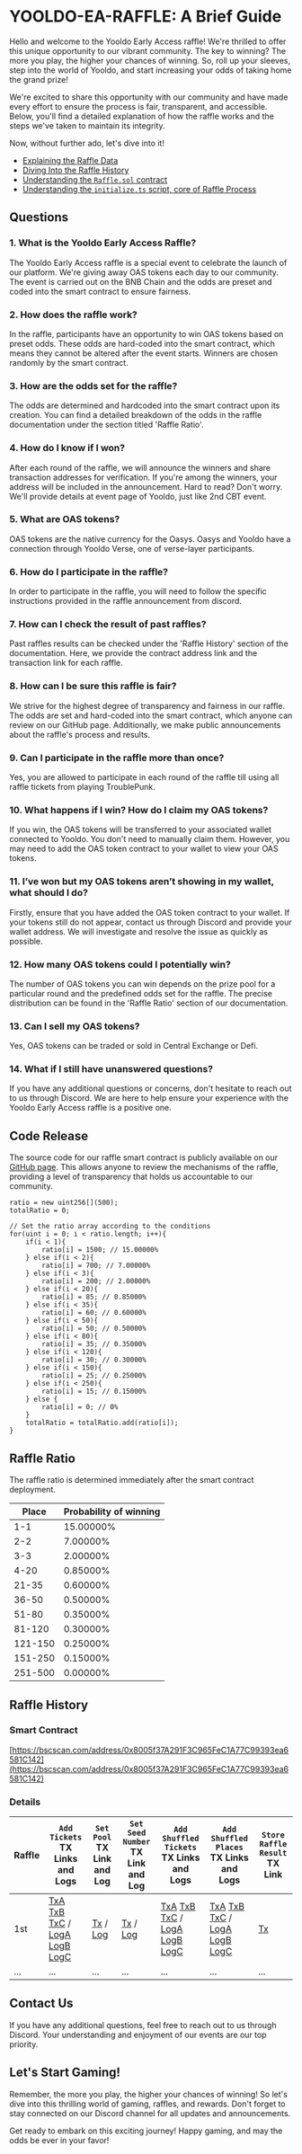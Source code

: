 # YOOLDO-EA-RAFFLE: A Brief Guide

Hello and welcome to the Yooldo Early Access raffle! We're thrilled to offer this unique opportunity to our vibrant community. The key to winning? The more you play, the higher your chances of winning. So, roll up your sleeves, step into the world of Yooldo, and start increasing your odds of taking home the grand prize!

We're excited to share this opportunity with our community and have made every effort to ensure the process is fair, transparent, and accessible. Below, you'll find a detailed explanation of how the raffle works and the steps we've taken to maintain its integrity.

Now, without further ado, let's dive into it!

- [Explaining the Raffle Data](https://github.com/catze-labs/yooldo-ea-raffle/tree/main/usedRaffleTicketHistory)
- [Diving Into the Raffle History](https://github.com/catze-labs/yooldo-ea-raffle/tree/main/raffleHistory)
- [Understanding the  `Raffle.sol`  contract](https://github.com/catze-labs/yooldo-ea-raffle/tree/main/contracts)
- [Understanding the  `initialize.ts`  script, core of Raffle Process](https://github.com/catze-labs/yooldo-ea-raffle/tree/main/scripts)

## Questions

### 1. What is the Yooldo Early Access Raffle?

The Yooldo Early Access raffle is a special event to celebrate the launch of our platform. We're giving away OAS tokens each day to our community. The event is carried out on the BNB Chain and the odds are preset and coded into the smart contract to ensure fairness.

### 2. How does the raffle work?

In the raffle, participants have an opportunity to win OAS tokens based on preset odds. These odds are hard-coded into the smart contract, which means they cannot be altered after the event starts. Winners are chosen randomly by the smart contract.

### 3. How are the odds set for the raffle?

The odds are determined and hardcoded into the smart contract upon its creation. You can find a detailed breakdown of the odds in the raffle documentation under the section titled 'Raffle Ratio'.

### 4. How do I know if I won?

After each round of the raffle, we will announce the winners and share transaction addresses for verification. If you're among the winners, your address will be included in the announcement.
Hard to read? Don't worry. We'll provide details at event page of Yooldo, just like 2nd CBT event.

### 5. What are OAS tokens?

OAS tokens are the native currency for the Oasys. Oasys and Yooldo have a connection through Yooldo Verse, one of verse-layer participants.

### 6. How do I participate in the raffle?

In order to participate in the raffle, you will need to follow the specific instructions provided in the raffle announcement from discord.

### 7. How can I check the result of past raffles?

Past raffles results can be checked under the 'Raffle History' section of the documentation. Here, we provide the contract address link and the transaction link for each raffle.

### 8. How can I be sure this raffle is fair?

We strive for the highest degree of transparency and fairness in our raffle. The odds are set and hard-coded into the smart contract, which anyone can review on our GitHub page. Additionally, we make public announcements about the raffle's process and results.

### 9. Can I participate in the raffle more than once?

Yes, you are allowed to participate in each round of the raffle till using all raffle tickets from playing TroublePunk.

### 10. What happens if I win? How do I claim my OAS tokens?

If you win, the OAS tokens will be transferred to your associated wallet connected to Yooldo. You don't need to manually claim them. However, you may need to add the OAS token contract to your wallet to view your OAS tokens.

### 11. I’ve won but my OAS tokens aren’t showing in my wallet, what should I do?

Firstly, ensure that you have added the OAS token contract to your wallet. If your tokens still do not appear, contact us through Discord and provide your wallet address. We will investigate and resolve the issue as quickly as possible.

### 12. How many OAS tokens could I potentially win?

The number of OAS tokens you can win depends on the prize pool for a particular round and the predefined odds set for the raffle. The precise distribution can be found in the 'Raffle Ratio' section of our documentation.

### 13. Can I sell my OAS tokens?

Yes, OAS tokens can be traded or sold in Central Exchange or Defi.

### 14. What if I still have unanswered questions?

If you have any additional questions or concerns, don't hesitate to reach out to us through Discord. We are here to help ensure your experience with the Yooldo Early Access raffle is a positive one.

## Code Release

The source code for our raffle smart contract is publicly available on our [GitHub page](https://github.com/catze-labs/yooldo-ea-raffle). This allows anyone to review the mechanisms of the raffle, providing a level of transparency that holds us accountable to our community.

 	ratio = new uint256[](500);
 	totalRatio = 0;

 	// Set the ratio array according to the conditions
	for(uint i = 0; i < ratio.length; i++){
		if(i < 1){
			ratio[i] = 1500; // 15.00000%
		} else if(i < 2){
			ratio[i] = 700; // 7.00000%
		} else if(i < 3){
			ratio[i] = 200; // 2.00000%
		} else if(i < 20){
			ratio[i] = 85; // 0.85000%
		} else if(i < 35){
			ratio[i] = 60; // 0.60000%
		} else if(i < 50){
			ratio[i] = 50; // 0.50000%
		} else if(i < 80){
			ratio[i] = 35; // 0.35000%
		} else if(i < 120){
			ratio[i] = 30; // 0.30000%
		} else if(i < 150){
			ratio[i] = 25; // 0.25000%
		} else if(i < 250){
			ratio[i] = 15; // 0.15000%
		} else {
			ratio[i] = 0; // 0%
		}
		totalRatio = totalRatio.add(ratio[i]);
	}

## Raffle Ratio

The raffle ratio is determined immediately after the smart contract deployment.

|Place|Probability of winning|
|--|--|
|1-1|15.00000%|
|2-2|7.00000%|
|3-3|2.00000%|
|4-20|0.85000%|
|21-35|0.60000%|
|36-50|0.50000%|
|51-80|0.35000%|
|81-120|0.30000%|
|121-150|0.25000%|
|151-250|0.15000%|
|251-500|0.00000%|

## Raffle History

### Smart Contract

[https://bscscan.com/address/0x8005f37A291F3C965FeC1A77C99393ea6581C142](https://bscscan.com/address/0x8005f37A291F3C965FeC1A77C99393ea6581C142)

### Details

| Raffle | `Add Tickets` TX Links and Logs | `Set Pool` TX Link and Log | `Set Seed Number` TX Link and Log | `Add Shuffled Tickets` TX Links and Logs | `Add Shuffled Places` TX Links and Logs | `Store Raffle Result` TX Link |
|--------|-------------------------------|-------------------------|---------------------------------|---------------------------------------|-------------------------------------|------------------------------------|
| 1st    | [TxA](https://bscscan.com/tx/0xaa0af691fd33bb5cbeeca0f5a3becdd3d8ee6486eb5dde6ea7091260508c1174) [TxB](https://bscscan.com/tx/0xee7afe613c408aa240e6916a38e18266cd703b660a907af77f17dd96bd57ea21) [TxC](https://bscscan.com/tx/0xb976606b8baca72f7c11e329f08c9343ddde88b5558597a56c2acee1af6b715a) / [LogA](https://bscscan.com/tx/0xaa0af691fd33bb5cbeeca0f5a3becdd3d8ee6486eb5dde6ea7091260508c1174#eventlog) [LogB](https://bscscan.com/tx/0xee7afe613c408aa240e6916a38e18266cd703b660a907af77f17dd96bd57ea21#eventlog) [LogC](https://bscscan.com/tx/0xb976606b8baca72f7c11e329f08c9343ddde88b5558597a56c2acee1af6b715a#eventlog)            | [Tx](https://bscscan.com/tx/0xa0a880ccddef0f007414a3203a42ffba845ca140ac78bba8722c27e77fbf7ba8) / [Log](https://bscscan.com/tx/0xa0a880ccddef0f007414a3203a42ffba845ca140ac78bba8722c27e77fbf7ba8#eventlog)      | [Tx](https://bscscan.com/tx/0x5c9fe2287f221766a9ba413782d04a38e63693ca6ec48bc67f1c2d1514107228) / [Log](https://bscscan.com/tx/0x5c9fe2287f221766a9ba413782d04a38e63693ca6ec48bc67f1c2d1514107228#eventlog)              | [TxA](https://bscscan.com/tx/0xefae4908acedda7d5b775288bfd703bf28be4468a4bb2704894a39c9acd8eac7) [TxB](https://bscscan.com/tx/0xe3dbee48bd57e3cda4d636c9c93f2b15e69bfd7b9c631b047862fce980eb6a7e) [TxC](https://bscscan.com/tx/0xd6fb15097a2bb2183564b49db2b57b106c87f9656ae04dcb3ddf85af8a53510e) / [LogA](https://bscscan.com/tx/0xefae4908acedda7d5b775288bfd703bf28be4468a4bb2704894a39c9acd8eac7#eventlog) [LogB](https://bscscan.com/tx/0xe3dbee48bd57e3cda4d636c9c93f2b15e69bfd7b9c631b047862fce980eb6a7e#eventlog) [LogC](https://bscscan.com/tx/0xd6fb15097a2bb2183564b49db2b57b106c87f9656ae04dcb3ddf85af8a53510e#eventlog)                    | [TxA](https://bscscan.com/tx/0x45b3797dddfab091c2aaaf0eb82ecaf7bb44f03ec10e81b0986ea70e3deb00f7) [TxB](https://bscscan.com/tx/0xee7afe613c408aa240e6916a38e18266cd703b660a907af77f17dd96bd57ea21) [TxC](https://bscscan.com/tx/0xc94e58d3ab461b95a773b20b3518d5978c6b2db85733a7281833c33fe10f59b5) / [LogA](https://bscscan.com/tx/0x9a6d40abf93d2955a640bc08ffb332f6f480521d73b0f56bf05498e2ed85584d#eventlog) [LogB](https://bscscan.com/tx/0x45b3797dddfab091c2aaaf0eb82ecaf7bb44f03ec10e81b0986ea70e3deb00f7#eventlog) [LogC](https://bscscan.com/tx/0xc94e58d3ab461b95a773b20b3518d5978c6b2db85733a7281833c33fe10f59b5#eventlog)                  | [Tx](https://bscscan.com/tx/0x45bc31e3e0751f7203b4b1a1a2c83456838f1011225a9b72b0ba1f2e1c1ada57)                                |
|...     |...                            |...                      |...                               |...                                   |...                                 |...                                 |

## Contact Us

If you have any additional questions, feel free to reach out to us through Discord. Your understanding and enjoyment of our events are our top priority.

## Let's Start Gaming!

Remember, the more you play, the higher your chances of winning! So let's dive into this thrilling world of gaming, raffles, and rewards. Don't forget to stay connected on our Discord channel for all updates and announcements.

Get ready to embark on this exciting journey! Happy gaming, and may the odds be ever in your favor!
